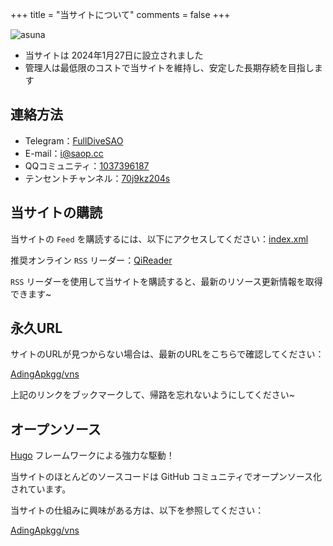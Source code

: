+++
title = "当サイトについて"
comments = false
+++

![asuna](https://registry.npmmirror.com/js-asuna/latest/files/pic/Asuna/Asuna16x9.webp)

- 当サイトは 2024年1月27日に設立されました
- 管理人は最低限のコストで当サイトを維持し、安定した長期存続を目指します

## 連絡方法

- Telegram：[FullDiveSAO](https://t.me/FullDiveSAO)
- E-mail：[i@saop.cc](mailto:i@saop.cc)
- QQコミュニティ：[1037396187](http://qm.qq.com/cgi-bin/qm/qr?_wv=1027&k=a0v1vVzAixSZHtzEv8CDjqixn_DORxFk&authKey=RAMUimVPIwUzxIbDf8tNfJmic%2BagIybvYqmVId41e4Qpz2syvM%2BhzE3n%2F0ffHpjf&noverify=0&group_code=1037396187)
- テンセントチャンネル：[70j9kz204s](https://pd.qq.com/s/bkzyduno1?businessType=9)

## 当サイトの購読

当サイトの `Feed` を購読するには、以下にアクセスしてください：[index.xml](/index.xml)

推奨オンライン `RSS` リーダー：[QiReader](https://www.qireader.com/)

`RSS` リーダーを使用して当サイトを購読すると、最新のリソース更新情報を取得できます~

## 永久URL

サイトのURLが見つからない場合は、最新のURLをこちらで確認してください：

[AdingApkgg/vns](https://github.com/AdingApkgg/vns/blob/gh-pages/README.md)

上記のリンクをブックマークして、帰路を忘れないようにしてください~

## オープンソース

[Hugo](https://gohugo.io/) フレームワークによる強力な駆動！

当サイトのほとんどのソースコードは GitHub コミュニティでオープンソース化されています。

当サイトの仕組みに興味がある方は、以下を参照してください：

[AdingApkgg/vns](https://github.com/AdingApkgg/vns)
